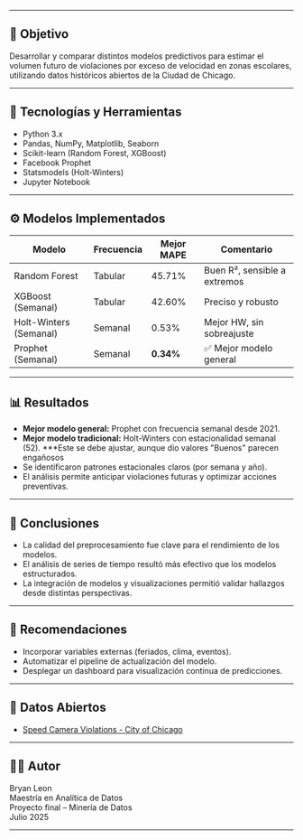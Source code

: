 
---

## 🎯 Objetivo

Desarrollar y comparar distintos modelos predictivos para estimar el volumen futuro de violaciones por exceso de velocidad en zonas escolares, utilizando datos históricos abiertos de la Ciudad de Chicago.

---

## 🧪 Tecnologías y Herramientas

- Python 3.x
- Pandas, NumPy, Matplotlib, Seaborn
- Scikit-learn (Random Forest, XGBoost)
- Facebook Prophet
- Statsmodels (Holt-Winters)
- Jupyter Notebook

---

## ⚙️ Modelos Implementados

| Modelo                  | Frecuencia | Mejor MAPE | Comentario |
|-------------------------|------------|-------------|------------|
| Random Forest           | Tabular    | 45.71%      | Buen R², sensible a extremos |
| XGBoost (Semanal)       | Tabular    | 42.60%      | Preciso y robusto             |
| Holt-Winters (Semanal)  | Semanal    | 0.53%       | Mejor HW, sin sobreajuste     |
| Prophet (Semanal)       | Semanal    | **0.34%**   | ✅ Mejor modelo general        |

---

## 📊 Resultados

- **Mejor modelo general:** Prophet con frecuencia semanal desde 2021.
- **Mejor modelo tradicional:** Holt-Winters con estacionalidad semanal (52). ***Este se debe ajustar, aunque dio valores "Buenos" parecen engañosos
- Se identificaron patrones estacionales claros (por semana y año).
- El análisis permite anticipar violaciones futuras y optimizar acciones preventivas.

---

## 📌 Conclusiones

- La calidad del preprocesamiento fue clave para el rendimiento de los modelos.
- El análisis de series de tiempo resultó más efectivo que los modelos estructurados.
- La integración de modelos y visualizaciones permitió validar hallazgos desde distintas perspectivas.

---

## 🔮 Recomendaciones

- Incorporar variables externas (feriados, clima, eventos).
- Automatizar el pipeline de actualización del modelo.
- Desplegar un dashboard para visualización continua de predicciones.

---

## 🔗 Datos Abiertos

- [Speed Camera Violations - City of Chicago](https://data.cityofchicago.org/Transportation/Speed-Camera-Violations/hhkd-xvj4)

---

## 👨‍💻 Autor

Bryan Leon  
Maestría en Analítica de Datos  
Proyecto final – Minería de Datos  
Julio 2025

---


